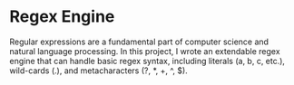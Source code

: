 # Regex Engine
 
Regular expressions are a fundamental part of computer science and natural language processing. In this project, I wrote an extendable regex engine that can handle basic regex syntax, including literals (a, b, c, etc.), wild-cards (.), and metacharacters (?, *, +, ^, $).
